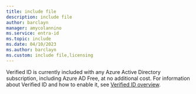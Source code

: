 ```yaml
---
title: include file
description: include file
author: barclayn
manager: amycolannino
ms.service: entra-id
ms.topic: include
ms.date: 04/10/2023
ms.author: barclayn
ms.custom: include file,licensing
---
```


Verified ID is currently included with any Azure Active Directory subscription, including Azure AD Free, at no additional cost. For information about Verified ID and how to enable it, see [Verified ID overview](~/verified-id/decentralized-identifier-overview.md).